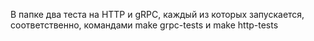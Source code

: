 В папке два теста на НТТР и gRPC, каждый из которых запускается, соответственно, командами make grpc-tests и make http-tests